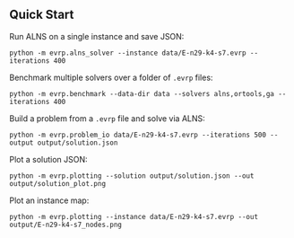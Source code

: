 ## Quick Start

Run ALNS on a single instance and save JSON:

```
python -m evrp.alns_solver --instance data/E-n29-k4-s7.evrp --iterations 400
```

Benchmark multiple solvers over a folder of `.evrp` files:

```
python -m evrp.benchmark --data-dir data --solvers alns,ortools,ga --iterations 400
```

Build a problem from a `.evrp` file and solve via ALNS:

```
python -m evrp.problem_io data/E-n29-k4-s7.evrp --iterations 500 --output output/solution.json
```

Plot a solution JSON:

```
python -m evrp.plotting --solution output/solution.json --out output/solution_plot.png
```

Plot an instance map:

```
python -m evrp.plotting --instance data/E-n29-k4-s7.evrp --out output/E-n29-k4-s7_nodes.png
```


